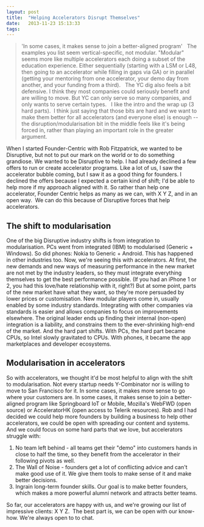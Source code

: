 ```yaml
---
layout: post
title:  "Helping Accelerators Disrupt Themselves"
date:   2013-11-23 15:13:33
tags:   
---
```


<blockquote>'In some cases, it makes sense to join a better-aligned program'   The examples you list seem vertical-specific, not modular. "Modular" seems more like multiple accelerators each doing a subset of the education experience. Either sequentially (starting with a LSM or L48, then going to an accelerator while filling in gaps via GA) or in parallel (getting your mentoring from one accelerator, your demo day from another, and your funding from a third).   The YC dig also feels a bit defensive. I think they most companies could seriously benefit and are willing to move. But YC can only serve so many companies, and only wants to serve certain types.   I like the intro and the wrap up (3 hard parts).  I think just saying that those bits are hard and we want to make them better for all accelerators (and everyone else) is enough -- the disruption/modularisation bit in the middle feels like it's being forced in, rather than playing an important role in the greater argument.</blockquote>
When I started Founder-Centric with Rob Fitzpatrick, we wanted to be Disruptive, but not to put our mark on the world or to do something grandiose. We wanted to be Disruptive to help. I had already declined a few offers to run or create accelerator programs. Like a lot of us, I saw the accelerator bubble coming, but I saw it as a good thing for founders. I declined the offers because I expected a certain kind of shift; I'd be able to help more if my approach aligned with it. So rather than help one accelerator, Founder Centric helps as many as we can, with X Y Z, and in an open way.  We can do this because of Disruptive forces that help accelerators.
<h2>The shift to modularisation</h2>
One of the big Disruptive industry shifts is from integration to modularisation. PCs went from integrated (IBM) to modularised (Generic + Windows). So did phones: Nokia to Generic + Android. This has happened in other industries too. Now, we're seeing this with accelerators. At first, the new demands and new ways of measuring performance in the new market are not met by the industry leaders, so they must integrate everything themselves to get the best performance possible. (If you had an iPhone 1 or 2, you had this love/hate relationship with it, right?) But at some point, parts of the new market have what they want, so they're more persuaded by lower prices or customisation. New modular players come in, usually enabled by some industry standards. Integrating with other companies via standards is easier and allows companies to focus on improvements elsewhere. The original leader ends up finding their internal (non-open) integration is a liability, and constrains them to the ever-shrinking high-end of the market. And the hard part shifts. With PCs, the hard part became CPUs, so Intel slowly gravitated to CPUs. With phones, it became the app marketplaces and developer ecosystems.
<h2>Modularisation in accelerators</h2>
So with accelerators, we thought it'd be most helpful to align with the shift to modularisation. Not every startup needs Y-Combinator nor is willing to move to San Francisco for it. In some cases, it makes more sense to go where your customers are. In some cases, it makes sense to join a better-aligned program like Springboard IoT or Mobile, Mozilla's WebFWD (open source) or AcceleratorHK (open access to Telerik resources). Rob and I had decided we could help more founders by building a business to help other accelerators, we could be open with spreading our content and systems. And we could focus on some hard parts that we love, but accelerators struggle with:
<ol>
	<li>No team left behind - all teams get their "demo" into customers hands in close to half the time, so they benefit from the accelerator in their following pivots as well.</li>
	<li>The Wall of Noise - founders get a lot of conflicting advice and can't make good use of it. We give them tools to make sense of it and make better decisions.</li>
	<li>Ingrain long-term founder skills. Our goal is to make better founders, which makes a more powerful alumni network and attracts better teams.</li>
</ol>
So far, our accelerators are happy with us, and we're growing our list of impressive clients: X Y Z.  The best part is, we can be open with our know-how. We're always open to to chat.
